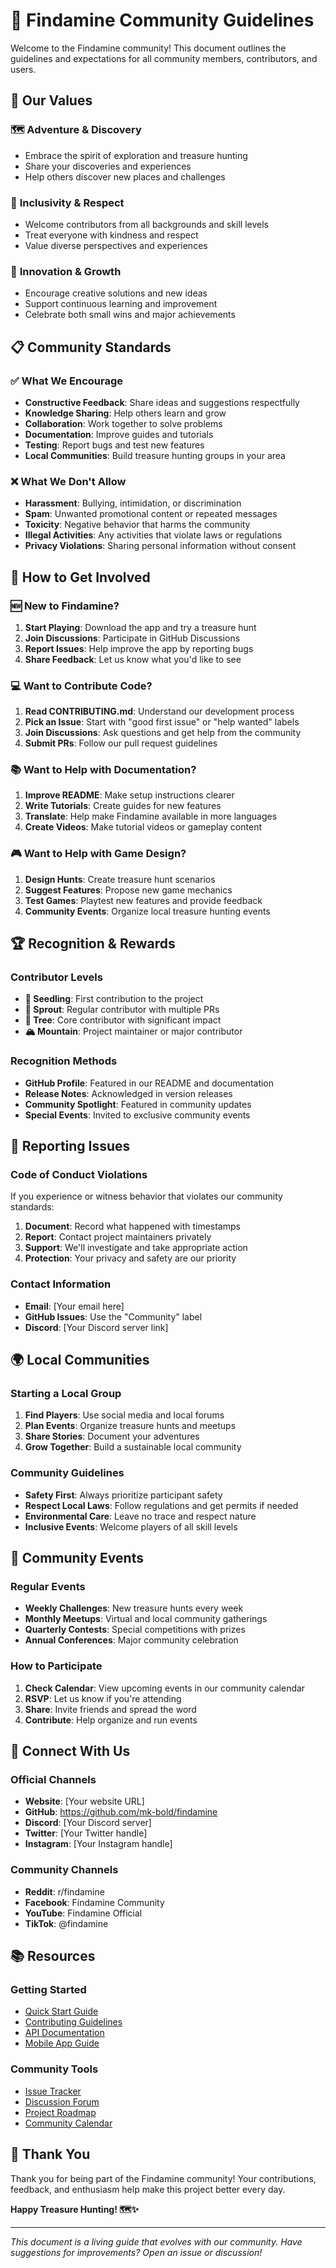 # 🌟 Findamine Community Guidelines

Welcome to the Findamine community! This document outlines the guidelines and expectations for all community members, contributors, and users.

## 🤝 Our Values

### 🗺️ **Adventure & Discovery**
- Embrace the spirit of exploration and treasure hunting
- Share your discoveries and experiences
- Help others discover new places and challenges

### 👥 **Inclusivity & Respect**
- Welcome contributors from all backgrounds and skill levels
- Treat everyone with kindness and respect
- Value diverse perspectives and experiences

### 🚀 **Innovation & Growth**
- Encourage creative solutions and new ideas
- Support continuous learning and improvement
- Celebrate both small wins and major achievements

## 📋 Community Standards

### ✅ **What We Encourage**
- **Constructive Feedback**: Share ideas and suggestions respectfully
- **Knowledge Sharing**: Help others learn and grow
- **Collaboration**: Work together to solve problems
- **Documentation**: Improve guides and tutorials
- **Testing**: Report bugs and test new features
- **Local Communities**: Build treasure hunting groups in your area

### ❌ **What We Don't Allow**
- **Harassment**: Bullying, intimidation, or discrimination
- **Spam**: Unwanted promotional content or repeated messages
- **Toxicity**: Negative behavior that harms the community
- **Illegal Activities**: Any activities that violate laws or regulations
- **Privacy Violations**: Sharing personal information without consent

## 🎯 How to Get Involved

### 🆕 **New to Findamine?**
1. **Start Playing**: Download the app and try a treasure hunt
2. **Join Discussions**: Participate in GitHub Discussions
3. **Report Issues**: Help improve the app by reporting bugs
4. **Share Feedback**: Let us know what you'd like to see

### 💻 **Want to Contribute Code?**
1. **Read CONTRIBUTING.md**: Understand our development process
2. **Pick an Issue**: Start with "good first issue" or "help wanted" labels
3. **Join Discussions**: Ask questions and get help from the community
4. **Submit PRs**: Follow our pull request guidelines

### 📚 **Want to Help with Documentation?**
1. **Improve README**: Make setup instructions clearer
2. **Write Tutorials**: Create guides for new features
3. **Translate**: Help make Findamine available in more languages
4. **Create Videos**: Make tutorial videos or gameplay content

### 🎮 **Want to Help with Game Design?**
1. **Design Hunts**: Create treasure hunt scenarios
2. **Suggest Features**: Propose new game mechanics
3. **Test Games**: Playtest new features and provide feedback
4. **Community Events**: Organize local treasure hunting events

## 🏆 Recognition & Rewards

### **Contributor Levels**
- **🌱 Seedling**: First contribution to the project
- **🌿 Sprout**: Regular contributor with multiple PRs
- **🌳 Tree**: Core contributor with significant impact
- **🏔️ Mountain**: Project maintainer or major contributor

### **Recognition Methods**
- **GitHub Profile**: Featured in our README and documentation
- **Release Notes**: Acknowledged in version releases
- **Community Spotlight**: Featured in community updates
- **Special Events**: Invited to exclusive community events

## 🚨 Reporting Issues

### **Code of Conduct Violations**
If you experience or witness behavior that violates our community standards:

1. **Document**: Record what happened with timestamps
2. **Report**: Contact project maintainers privately
3. **Support**: We'll investigate and take appropriate action
4. **Protection**: Your privacy and safety are our priority

### **Contact Information**
- **Email**: [Your email here]
- **GitHub Issues**: Use the "Community" label
- **Discord**: [Your Discord server link]

## 🌍 Local Communities

### **Starting a Local Group**
1. **Find Players**: Use social media and local forums
2. **Plan Events**: Organize treasure hunts and meetups
3. **Share Stories**: Document your adventures
4. **Grow Together**: Build a sustainable local community

### **Community Guidelines**
- **Safety First**: Always prioritize participant safety
- **Respect Local Laws**: Follow regulations and get permits if needed
- **Environmental Care**: Leave no trace and respect nature
- **Inclusive Events**: Welcome players of all skill levels

## 📅 Community Events

### **Regular Events**
- **Weekly Challenges**: New treasure hunts every week
- **Monthly Meetups**: Virtual and local community gatherings
- **Quarterly Contests**: Special competitions with prizes
- **Annual Conferences**: Major community celebration

### **How to Participate**
1. **Check Calendar**: View upcoming events in our community calendar
2. **RSVP**: Let us know if you're attending
3. **Share**: Invite friends and spread the word
4. **Contribute**: Help organize and run events

## 🔗 Connect With Us

### **Official Channels**
- **Website**: [Your website URL]
- **GitHub**: https://github.com/mk-bold/findamine
- **Discord**: [Your Discord server]
- **Twitter**: [Your Twitter handle]
- **Instagram**: [Your Instagram handle]

### **Community Channels**
- **Reddit**: r/findamine
- **Facebook**: Findamine Community
- **YouTube**: Findamine Official
- **TikTok**: @findamine

## 📚 Resources

### **Getting Started**
- [Quick Start Guide](README.md#quick-start)
- [Contributing Guidelines](CONTRIBUTING.md)
- [API Documentation](services/api/README.md)
- [Mobile App Guide](apps/mobile/README.md)

### **Community Tools**
- [Issue Tracker](https://github.com/mk-bold/findamine/issues)
- [Discussion Forum](https://github.com/mk-bold/findamine/discussions)
- [Project Roadmap](ROADMAP.md)
- [Community Calendar](https://calendar.google.com/...)

## 🙏 Thank You

Thank you for being part of the Findamine community! Your contributions, feedback, and enthusiasm help make this project better every day.

**Happy Treasure Hunting! 🗺️✨**

---

*This document is a living guide that evolves with our community. Have suggestions for improvements? Open an issue or discussion!*

